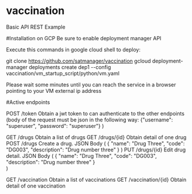 # vaccination
Basic API REST Example


#Installation on GCP
Be sure to enable deployment manager API

Execute this commands in google cloud shell to deploy:

git clone https://github.com/satmanager/vaccination
gcloud deployment-manager deployments create dep1 --config vaccination/vm_startup_script/python/vm.yaml

Please wait some minutes until you can reach the service in a browser pointing to your VM external ip address

#Active endpoints

POST /token            Obtain a jwt token to can authenticate to the other endpoints (body of the request must be json in the following way:
                       {"username": "superuser", "password": "superuser"}
                       )

GET /drugs             Obtain a list of drugs
GET /drugs/{id}        Obtain detail of one drug
POST /drugs            Create a drug. JSON Body (
                        {
                        "name": "Drug Three",
                        "code": "DG003",
                        "description": "Drug number three"
                        }
                        )
PUT /drugs/{id}        Edit drug detail. JSON Body (
                        {
                        "name": "Drug Three",
                        "code": "DG003",
                        "description": "Drug number three"
                        }                        
                       )     

GET /vaccination       Obtain a list of vaccinations
GET /vaccination/{id}  Obtain detail of one vaccination